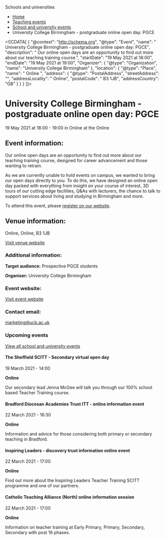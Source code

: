Schools and universities

*   [Home](/)
*   [Teaching events](/teaching-events)
*   [School and university events](/teaching-events/training-provider-events)
*   University College Birmingham - postgraduate online open day: PGCE

<!\[CDATA\[ { "@context": "http://schema.org", "@type": "Event", "name": " University College Birmingham - postgraduate online open day: PGCE", "description": " Our online open days are an opportunity to find out more about our teaching training course.", "startDate": "19 May 2021 at 18:00", "endDate": "19 May 2021 at 19:00", "Organizer": { "@type": "Organization", "name": "University College Birmingham" }, "location": { "@type": "Place", "name": " Online ", "address": { "@type": "PostalAddress", "streetAddress": "", "addressLocality": " Online", "postalCode": " B3 1JB", "addressCountry": "GB" } } } \]\]>

University College Birmingham - postgraduate online open day: PGCE
==================================================================

19 May 2021 at 18:00 - 19:00 in Online at the Online

Event information:
------------------

Our online open days are an opportunity to find out more about our teaching training course, designed for career advancement and those wanting to retrain.

As we are currently unable to hold events on campus, we wanted to bring our open days directly to you. To do this, we have designed an online open day packed with everything from insight on your course of interest, 3D tours of our cutting edge facilities, Q&As with lecturers, the chance to talk to support services about living and studying in Birmingham and more.

To attend this event, please [register on our website](https://www.ucb.ac.uk/open-days/postgraduate-open-days/).

Venue information:
------------------

Online, Online, B3 1JB

[Visit venue website](https://www.ucb.ac.uk/open-days/postgraduate-open-days/ "Online")

### Additional information:

**Target audience:** Prospective PGCE students

**Organiser:** University College Birmingham

### Event website:

[Visit event website](https://www.ucb.ac.uk/open-days/postgraduate-open-days/)

### Contact email:

[marketing@ucb.ac.uk](mailto:marketing@ucb.ac.uk)

### Upcoming events

[View all school and university events](/teaching-events/training-provider-events)

[](/teaching-events/training-provider-events/210319-the-sheffield-scitt-secondary-virtual-open-day)

#### The Sheffield SCITT - Secondary virtual open day

19 March 2021 - 14:00

**Online**

Our secondary lead Jenna McGee will talk you through our 100% school based Teacher Training course.

[](/teaching-events/training-provider-events/210322-bradford-diocesan-academies-trust-itt-online-information-event)

#### Bradford Diocesan Academies Trust ITT - online information event

22 March 2021 - 16:30

**Online**

Information and advice for those considering both primary or secondary teaching in Bradford.

[](/teaching-events/training-provider-events/210322-inspiring-leaders-discovery-trust-information-online-event)

#### Inspiring Leaders - discovery trust information online event

22 March 2021 - 17:00

**Online**

Find out more about the Inspiring Leaders Teacher Training SCITT programme and one of our partners.

[](/teaching-events/training-provider-events/210322-catholic-teaching-alliance-north-online-information-session)

#### Catholic Teaching Alliance (North) online information session

22 March 2021 - 17:00

**Online**

Information on teacher training at Early Primary, Primary, Secondary, Secondary with post 16 phases.
